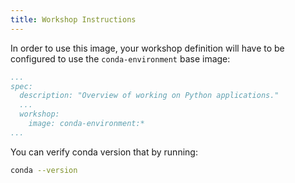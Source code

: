 ```yaml
---
title: Workshop Instructions
---
```


In order to use this image, your workshop definition will have to be configured 
to use the `conda-environment` base image:

```yaml
...
spec:
  description: "Overview of working on Python applications."
  ...
  workshop:
    image: conda-environment:*
...
```

You can verify conda version that by running:

```bash
conda --version
```
